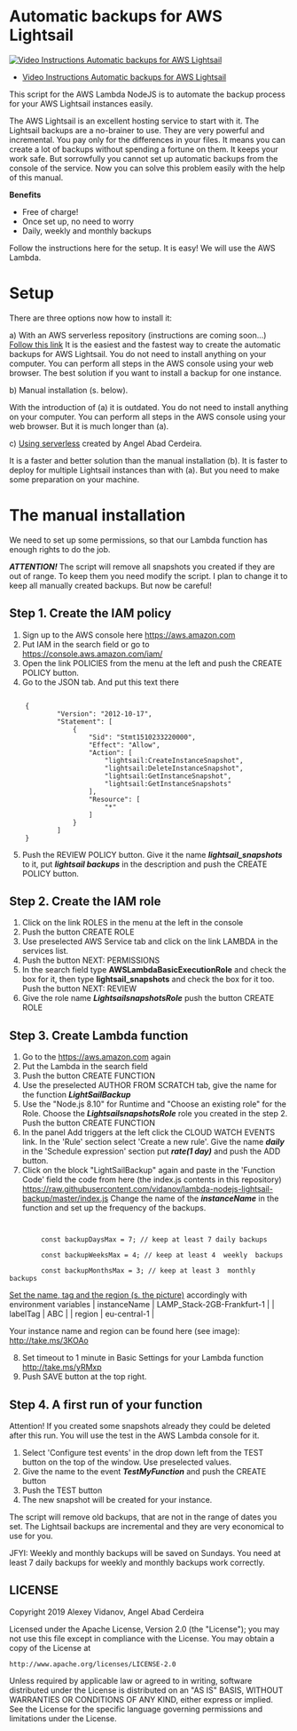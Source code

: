 # Automatic backups for AWS Lightsail

[![Video Instructions Automatic backups for AWS Lightsail](http://img.youtube.com/vi/vUy-eX20nsA/0.jpg)](http://www.youtube.com/watch?v=vUy-eX20nsA)

- [Video Instructions Automatic backups for AWS Lightsail](http://www.youtube.com/watch?v=vUy-eX20nsA)

This script for the AWS Lambda NodeJS is to automate the backup process for your AWS Lightsail instances easily. 

The AWS Lightsail is an excellent hosting service to start with it. The Lightsail backups are a no-brainer to use. They are very powerful and incremental. You pay only for the differences in your files. It means you can create a lot of backups without spending a fortune on them. It keeps your work safe. But sorrowfully you cannot set up automatic backups from the console of the service. Now you can solve this problem easily with the help of this manual.

**Benefits**
- Free of charge!
- Once set up, no need to worry 
- Daily, weekly and monthly backups

Follow the instructions here for the setup. It is easy!
We will use the AWS Lambda.

# Setup

There are three options now how to install it:

a) With an AWS serverless repository (instructions are coming soon...)
[Follow this link](https://console.aws.amazon.com/lambda/home?region=us-east-1#/create/app?applicationId=arn:aws:serverlessrepo:us-east-1:278937263884:applications/lightsail-backups)
It is the easiest and the fastest way to create the automatic backups for AWS Lightsail.
You do not need to install anything on your computer. You can perform all steps in the AWS console using your web browser.
The best solution if you want to install a backup for one instance.

b) Manual installation (s. below).

With the introduction of (a) it is outdated. 
You do not need to install anything on your computer. You can perform all steps in the AWS console using your web browser.
But it is much longer than (a).

c) [Using serverless](serverless/README.md) created by Angel Abad Cerdeira.

It is a faster and better solution than the manual installation (b). It is faster to deploy for multiple Lightsail instances than with (a). But you need to make some preparation on your machine.


# The manual installation

We need to set up some permissions, so that our Lambda function has enough rights to do the job. 

***ATTENTION!*** The script will remove all snapshots you created if they are out of range. To keep them you need modify the script. I plan to change it to keep all manually created backups. But now be careful!

## Step 1. Create the IAM policy
 1. Sign up to the AWS console here https://aws.amazon.com
 2. Put IAM in the search field or go to https://console.aws.amazon.com/iam/
 3. Open the link POLICIES from the menu at the left and push the CREATE POLICY button.
 4. Go to the JSON tab. And put this text there
<pre><code>
    {
            "Version": "2012-10-17",
            "Statement": [
                {
                    "Sid": "Stmt1510233220000",
                    "Effect": "Allow",
                    "Action": [
                        "lightsail:CreateInstanceSnapshot",
                        "lightsail:DeleteInstanceSnapshot",
                        "lightsail:GetInstanceSnapshot",
                        "lightsail:GetInstanceSnapshots"
                    ],
                    "Resource": [
                        "*"
                    ]
                }
            ]
    }
</code></pre>  

 5. Push the REVIEW POLICY button. Give it the name ***lightsail_snapshots*** to it, put ***lightsail backups*** in the description and push the CREATE POLICY button. 
 
 
 ## Step 2. Create the IAM role

1. Click on the link ROLES in the menu at the left in the console
2. Push the button CREATE ROLE
3. Use preselected AWS Service tab and click on the link LAMBDA in the services list.
4. Push the button NEXT: PERMISSIONS
5. In the search field type **AWSLambdaBasicExecutionRole** and check the box for it, then type **lightsail_snapshots** and check the box for it too. Push the button NEXT: REVIEW
6. Give the role name ***LightsailsnapshotsRole*** push the button CREATE ROLE

## Step 3. Create Lambda function

 1. Go to the https://aws.amazon.com again
 2. Put the Lambda in the search field
 3. Push the button CREATE FUNCTION
 4. Use the preselected AUTHOR FROM SCRATCH tab, give the name for the function ***LightSailBackup***
 5. Use the "Node.js 8.10" for Runtime and "Choose an existing role" for the Role. Choose the ***LightsailsnapshotsRole*** role you created in the step 2. Push the button CREATE FUNCTION
 6. In the panel Add triggers at the left click the CLOUD WATCH EVENTS link. In the 'Rule' section select 'Create a new rule'. Give the name ***daily*** in the 'Schedule expression' section put ***rate(1 day)*** and push the ADD button.
 7. Click on the block "LightSailBackup" again and paste in the 'Function Code' field the code from here  (the index.js contents in this repository)
 https://raw.githubusercontent.com/vidanov/lambda-nodejs-lightsail-backup/master/index.js
 Change the name of the ***instanceName*** in the function and set up the frequency of the backups.
 
  <pre><code>
        
        const backupDaysMax = 7; // keep at least 7 daily backups 
        
        const backupWeeksMax = 4; // keep at least 4  weekly  backups
        
        const backupMonthsMax = 3; // keep at least 3  monthly  backups
</code></pre>        

[Set the name, tag and the region (s. the picture)](https://raw.githubusercontent.com/vidanov/lambda-nodejs-lightsail-backup/master/imgs/variables.png) accordingly with environment variables
| instanceName | LAMP_Stack-2GB-Frankfurt-1 |
| labelTag | ABC |
| region | eu-central-1 |

 Your instance name and region can be found here (see image): 
http://take.ms/3KOAo

 
 8. Set timeout to 1 minute in Basic Settings for your Lambda function http://take.ms/yRMxp
 9. Push SAVE button at the top right.

## Step 4. A first run of your function

Attention! If you created some snapshots already they could be deleted after this run.
You will use the test in the AWS Lambda console for it.

 1. Select 'Configure test events' in the drop down left from the TEST button on the top of the window. Use preselected values.
 2. Give the name to the event ***TestMyFunction*** and push the CREATE button
 3. Push the TEST button 
 4. The new snapshot will be created for your instance. 
  
The script will remove old backups, that are not in the range of dates you set. The Lightsail backups are incremental and they are very economical to use for you.


JFYI: Weekly and monthly backups will be saved on Sundays. You need at least 7 daily backups for weekly and monthly backups work correctly.



## LICENSE
Copyright 2019 Alexey Vidanov, Angel Abad Cerdeira

Licensed under the Apache License, Version 2.0 (the "License");
you may not use this file except in compliance with the License.
You may obtain a copy of the License at

    http://www.apache.org/licenses/LICENSE-2.0

Unless required by applicable law or agreed to in writing, software
distributed under the License is distributed on an "AS IS" BASIS,
WITHOUT WARRANTIES OR CONDITIONS OF ANY KIND, either express or implied.
See the License for the specific language governing permissions and
limitations under the License.
